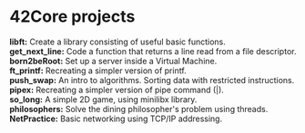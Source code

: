 # 42Core projects 

**libft:** Create a library consisting of useful basic functions.                                                                                                  
**get_next_line:** Code a function that returns a line read from a file descriptor.                                                                                 
**born2beRoot:** Set up a server inside a Virtual Machine.                                                                                                        
**ft_printf:** Recreating a simpler version of printf.                                                                                                             
**push_swap:** An intro to algorithms. Sorting data with restricted instructions.                                                                                   
**pipex:** Recreating a simpler version of pipe command (|).                                                                                                       
**so_long:** A simple 2D game, using minilibx library.                                                                                                             
**philosophers:** Solve the dining philosopher's problem using threads.  
**NetPractice:** Basic networking using TCP/IP addressing.
